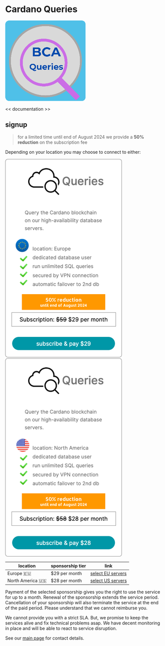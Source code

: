 # Cardano Queries

[![read the docs](docs/images/BCA_Queries_256x256.png)](https://blockchain-data-analytics.github.io/Cardano_Queries/)

<< documentation >>


## signup

> for a limited time until end of August 2024 we provide a **50% reduction** on the subscription fee

Depending on your location you may choose to connect to either:

[![Banner Cardano Queries EU](docs/images/BCA%20Queries%20banner%20EU.png)](https://github.com/sponsors/Blockchain-Data-Analytics/sponsorships?pay_prorated=true&tier_id=406906)
[![Banner Cardano Queries US](docs/images/BCA%20Queries%20banner%20US.png)](https://github.com/sponsors/Blockchain-Data-Analytics/sponsorships?pay_prorated=true&tier_id=406907)

| location | sponsorship tier | link |
|----|----|----|
| Europe 🇪🇺 |  $29 per month  | [select EU servers](https://github.com/sponsors/Blockchain-Data-Analytics/sponsorships?pay_prorated=true&tier_id=406906) |
| North America 🇺🇸  | $28 per month | [select US servers](https://github.com/sponsors/Blockchain-Data-Analytics/sponsorships?pay_prorated=true&tier_id=406907) |

Payment of the selected sponsorship gives you the right to use the service for up to a month. Renewal of the sponsorship extends the service period. Cancellation of your sponsorship will also terminate the service at the end of the paid period. Please understand that we cannot reimburse you.

We cannot provide you with a strict SLA. But, we promise to keep the services alive and fix technical problems asap. We have decent monitoring in place and will be able to react to service disruption.

See our [main page](https://github.com/Blockchain-Data-Analytics) for contact details.
